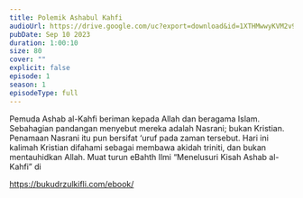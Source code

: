 ```yaml
---
title: Polemik Ashabul Kahfi
audioUrl: https://drive.google.com/uc?export=download&id=1XTHMwwyKVM2v9nfD1Z4QL4l4661IUNFY
pubDate: Sep 10 2023
duration: 1:00:10
size: 80
cover: ""
explicit: false
episode: 1
season: 1
episodeType: full
---
```


Pemuda Ashab al-Kahfi beriman kepada Allah dan beragama Islam. Sebahagian pandangan menyebut mereka adalah Nasrani; bukan Kristian.
Penamaan Nasrani itu pun  bersifat ‘uruf pada zaman tersebut. Hari ini kalimah Kristian difahami sebagai membawa akidah triniti, dan bukan mentauhidkan Allah.
Muat turun eBahth Ilmi “Menelusuri Kisah Ashab al-Kahfi” di 

https://bukudrzulkifli.com/ebook/